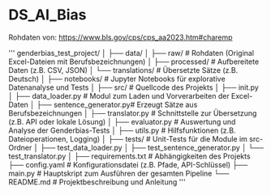 # DS_AI_Bias

Rohdaten von: https://www.bls.gov/cps/cps_aa2023.htm#charemp

'''
genderbias_test_project/
│
├── data/
│ ├── raw/ # Rohdaten (Original Excel-Dateien mit Berufsbezeichnungen)
│ ├── processed/ # Aufbereitete Daten (z.B. CSV, JSON)
│ └── translations/ # Übersetzte Sätze (z.B. Deutsch)
│
├── notebooks/ # Jupyter Notebooks für explorative Datenanalyse und Tests
│
├── src/ # Quellcode des Projekts
│ ├── init.py
│ ├── data_loader.py # Modul zum Laden und Vorverarbeiten der Excel-Daten
│ ├── sentence_generator.py# Erzeugt Sätze aus Berufsbezeichnungen
│ ├── translator.py # Schnittstelle zur Übersetzung (z.B. API oder lokale Lösung)
│ ├── evaluator.py # Auswertung und Analyse der Genderbias-Tests
│ ├── utils.py # Hilfsfunktionen (z.B. Dateioperationen, Logging)
│
├── tests/ # Unit-Tests für die Module im src-Ordner
│ ├── test_data_loader.py
│ ├── test_sentence_generator.py
│ └── test_translator.py
│
├── requirements.txt # Abhängigkeiten des Projekts
├── config.yaml # Konfigurationsdatei (z.B. Pfade, API-Schlüssel)
├── main.py # Hauptskript zum Ausführen der gesamten Pipeline
└── README.md # Projektbeschreibung und Anleitung
'''
